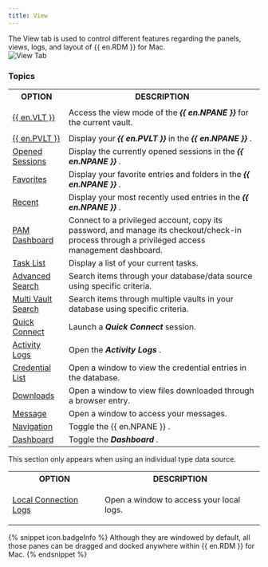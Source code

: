 ```yaml
---
title: View
---
```

The View tab is used to control different features regarding the panels, views, logs, and layout of {{ en.RDM }} for Mac.  
![View Tab](/img/en/rdm/mac/clip10354.png) 

### Topics 

<table>
	<tr>
		<th>
OPTION 
		</th>
		<th>
DESCRIPTION 
		</th>
	</tr>
	<tr>
		<td>

[{{ en.VLT }}](/rdm/mac/commands/view/vaults/) 
		</td>
		<td>
Access the view mode of the ***{{ en.NPANE }}*** for the current vault. 
		</td>
	</tr>
	<tr>
		<td>
[{{ en.PVLT }}](/rdm/mac/commands/view/vaults/) 
		</td>
		<td>
Display your ***{{ en.PVLT }}*** in the ***{{ en.NPANE }}*** . 
		</td>
	</tr>
	<tr>
		<td>
[Opened Sessions](/rdm/mac/commands/view/opened-sessions/) 
		</td>
		<td>
Display the currently opened sessions in the ***{{ en.NPANE }}*** . 
		</td>
	</tr>
	<tr>
		<td>
[Favorites](Navigation_Favorite_Entries) 
		</td>
		<td>
Display your favorite entries and folders in the ***{{ en.NPANE }}*** . 
		</td>
	</tr>
	<tr>
		<td>
[Recent](Navigation_Most_Recently_Used_Entries) 
		</td>
		<td>
Display your most recently used entries in the ***{{ en.NPANE }}*** . 
		</td>
	</tr>
	<tr>
		<td>
[PAM Dashboard](/rdm/mac/commands/view/pam-dashboard/) 
		</td>
		<td>
Connect to a privileged account, copy its password, and manage its checkout/check-in process through a privileged access management dashboard. 
		</td>
	</tr>
	<tr>
		<td>
[Task List](View_TodoList) 
		</td>
		<td>
Display a list of your current tasks. 
		</td>
	</tr>
	<tr>
		<td>
[Advanced Search](/rdm/mac/commands/view/advanced-search/) 
		</td>
		<td>
Search items through your database/data source using specific criteria. 
		</td>
	</tr>
	<tr>
		<td>
[Multi Vault Search](/rdm/mac/commands/view/multi-vault-search/) 
		</td>
		<td>
Search items through multiple vaults in your database using specific criteria. 
		</td>
	</tr>
	<tr>
		<td>
[Quick Connect](/rdm/mac/commands/view/quick-connect/) 
		</td>
		<td>
Launch a ***Quick Connect*** session. 
		</td>
	</tr>
	<tr>
		<td>
[Activity Logs](Actions_View_Logs) 
		</td>
		<td>
Open the ***Activity Logs*** . 
		</td>
	</tr>
	<tr>
		<td>
[Credential List](/rdm/mac/commands/view/credential-list/) 
		</td>
		<td>
Open a window to view the credential entries in the database. 
		</td>
	</tr>
	<tr>
		<td>
[Downloads](/rdm/mac/commands/view/downloads/) 
		</td>
		<td>
Open a window to view files downloaded through a browser entry. 
		</td>
	</tr>
	<tr>
		<td>
[Message](/rdm/mac/commands/view/message/) 
		</td>
		<td>
Open a window to access your messages. 
		</td>
	</tr>
	<tr>
		<td>
[Navigation](UserInterface_NavigationPane) 
		</td>
		<td>
Toggle the {{ en.NPANE }} . 
		</td>
	</tr>
	<tr>
		<td>
[Dashboard](Dashboards) 
		</td>
		<td>
Toggle the ***Dashboard*** . 
		</td>
	</tr>
</table>

This section only appears when using an individual type data source.  

<table>
	<tr>
		<th>
OPTION 
		</th>
		<th>
DESCRIPTION 
		</th>
	</tr>
	<tr>
		<td>
        
[Local Connection Logs](/rdm/mac/commands/view/local-connection-logs/) 
		</td>
		<td>
Open a window to access your local logs. 
		</td>
	</tr>
</table>

{% snippet icon.badgeInfo %} 
Although they are windowed by default, all those panes can be dragged and docked anywhere within {{ en.RDM }} for Mac. 
{% endsnippet %}
 



